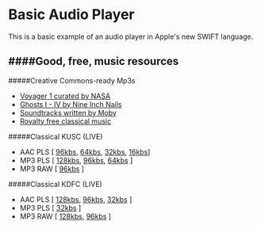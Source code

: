 Basic Audio Player
=
This is a basic example of an audio player in Apple's new SWIFT language. 


####Good, free, music resources
-
#####Creative Commons-ready Mp3s
- [Voyager 1 curated by NASA](https://archive.org/details/Voyager1)
- [Ghosts I - IV by Nine Inch Nails](https://archive.org/details/nineinchnails_ghosts_I_IV)
- [Soundtracks written by Moby](http://www.mobygratis.com/home)
- [Royalty free classical music](https://musopen.org/)

#####Classical KUSC (LIVE)
- AAC PLS [ [96kbs](http://kusc96.aac.pls.uscradio.org), [64kbs](http://kusc64.aac.pls.uscradio.org), [32kbs](http://kusc32.aac.pls.uscradio.org), [16kbs](http://kusc16.aac.pls.uscradio.org)]
- MP3 PLS [ [128kbs](http://kusc128.mp3.pls.uscradio.org), [96kbs](http://kusc96.mp3.pls.uscradio.org), [64kbs](http://kusc64.mp3.pls.uscradio.org) ] 
- MP3 RAW [ [96kbs](http://kusc96.mp3.uscradio.org) ]

#####Classical KDFC (LIVE)

- AAC PLS [ [128kbs](http://kdfc128.mp3.pls.uscradio.org), [96kbs](http://kdfc96.aac.pls.uscradio.org), [32kbs](http://kdfc32.aac.pls.uscradio.org) ]
- MP3 PLS [ [32kbs](http://kdfc32.mp3.pls.uscradio.org) ] 
- MP3 RAW [ [128kbs](http://kdfc128.mp3.uscradio.org), [96kbs](http://kdfc96.mp3.uscradio.org) ]